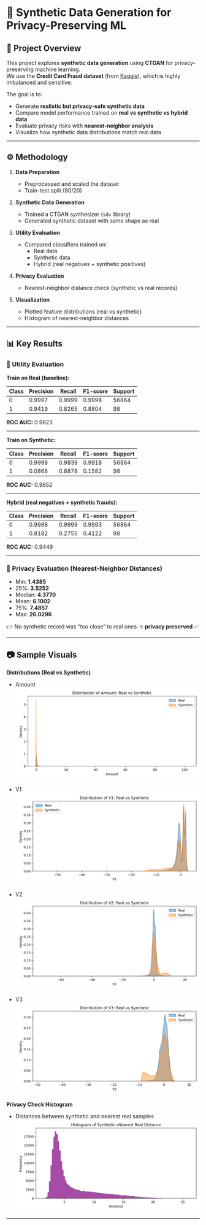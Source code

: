 # 🧪 Synthetic Data Generation for Privacy-Preserving ML

## 📌 Project Overview
This project explores **synthetic data generation** using **CTGAN** for privacy-preserving machine learning.  
We use the **Credit Card Fraud dataset** (from [Kaggle](https://www.kaggle.com/datasets/mlg-ulb/creditcardfraud)), which is highly imbalanced and sensitive.  

The goal is to:
- Generate **realistic but privacy-safe synthetic data**
- Compare model performance trained on **real vs synthetic vs hybrid data**
- Evaluate privacy risks with **nearest-neighbor analysis**
- Visualize how synthetic data distributions match real data

---

## ⚙️ Methodology
1. **Data Preparation**  
   - Preprocessed and scaled the dataset  
   - Train-test split (80/20)  

2. **Synthetic Data Generation**  
   - Trained a CTGAN synthesizer (`sdv` library)  
   - Generated synthetic dataset with same shape as real  

3. **Utility Evaluation**  
   - Compared classifiers trained on:
     - Real data
     - Synthetic data
     - Hybrid (real negatives + synthetic positives)  

4. **Privacy Evaluation**  
   - Nearest-neighbor distance check (synthetic vs real records)  

5. **Visualization**  
   - Plotted feature distributions (real vs synthetic)  
   - Histogram of nearest-neighbor distances  

---

## 📊 Key Results

### 🔹 Utility Evaluation

**Train on Real (baseline):**

| Class | Precision | Recall | F1-score | Support |
|-------|-----------|--------|----------|---------|
| 0     | 0.9997    | 0.9999 | 0.9998   | 56864   |
| 1     | 0.9419    | 0.8265 | 0.8804   | 98      |

**ROC AUC:** 0.9623  

---

**Train on Synthetic:**

| Class | Precision | Recall | F1-score | Support |
|-------|-----------|--------|----------|---------|
| 0     | 0.9998    | 0.9839 | 0.9918   | 56864   |
| 1     | 0.0868    | 0.8878 | 0.1582   | 98      |

**ROC AUC:** 0.9652  

---

**Hybrid (real negatives + synthetic frauds):**

| Class | Precision | Recall | F1-score | Support |
|-------|-----------|--------|----------|---------|
| 0     | 0.9988    | 0.9999 | 0.9993   | 56864   |
| 1     | 0.8182    | 0.2755 | 0.4122   | 98      |

**ROC AUC:** 0.9449  

---

### 🔹 Privacy Evaluation (Nearest-Neighbor Distances)

- Min: **1.4385**  
- 25%: **3.5252**  
- Median: **4.3770**  
- Mean: **6.1002**  
- 75%: **7.4857**  
- Max: **26.0296**  

👉 No synthetic record was “too close” to real ones → **privacy preserved** ✅

---

## 📷 Sample Visuals

**Distributions (Real vs Synthetic)**  
- Amount  
![Amount distribution](dist_Amount.png)  

- V1  
![V1 distribution](dist_V1.png)  

- V2  
![V2 distribution](dist_V2.png)  

- V3  
![V3 distribution](dist_V3.png)  

**Privacy Check Histogram**  
- Distances between synthetic and nearest real samples  
![Distance histogram](distance_histogram.png)  

---

